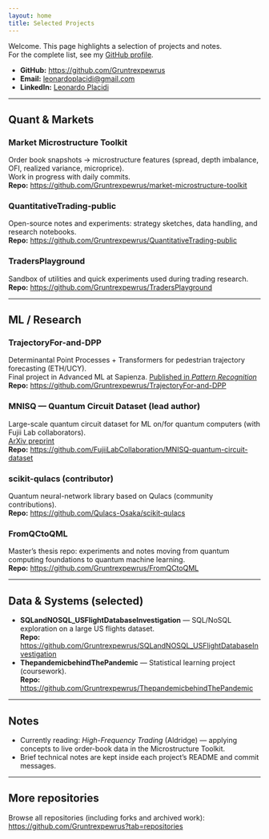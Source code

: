 ```yaml
---
layout: home
title: Selected Projects
---
```


Welcome. This page highlights a selection of projects and notes.  
For the complete list, see my [GitHub profile](https://github.com/Gruntrexpewrus).

- **GitHub:** <https://github.com/Gruntrexpewrus>  
- **Email:** leonardoplacidi@gmail.com  
- **LinkedIn:** [Leonardo Placidi](https://www.linkedin.com/in/leonardo-p-570616198/)

---

## Quant & Markets

### Market Microstructure Toolkit
Order book snapshots → microstructure features (spread, depth imbalance, OFI, realized variance, microprice).  
Work in progress with daily commits.  
**Repo:** <https://github.com/Gruntrexpewrus/market-microstructure-toolkit>

### QuantitativeTrading-public
Open-source notes and experiments: strategy sketches, data handling, and research notebooks.  
**Repo:** <https://github.com/Gruntrexpewrus/QuantitativeTrading-public>

### TradersPlayground
Sandbox of utilities and quick experiments used during trading research.  
**Repo:** <https://github.com/Gruntrexpewrus/TradersPlayground>

---

## ML / Research

### TrajectoryFor-and-DPP
Determinantal Point Processes + Transformers for pedestrian trajectory forecasting (ETH/UCY).  
Final project in Advanced ML at Sapienza. [Published in *Pattern Recognition*](https://www.sciencedirect.com/science/article/pii/S0031320323000730)  
**Repo:** <https://github.com/Gruntrexpewrus/TrajectoryFor-and-DPP>

### MNISQ — Quantum Circuit Dataset (lead author)
Large-scale quantum circuit dataset for ML on/for quantum computers (with Fujii Lab collaborators).  
[ArXiv preprint](https://arxiv.org/abs/2306.16627)  
**Repo:** <https://github.com/FujiiLabCollaboration/MNISQ-quantum-circuit-dataset>

### scikit-qulacs (contributor)
Quantum neural-network library based on Qulacs (community contributions).  
**Repo:** <https://github.com/Qulacs-Osaka/scikit-qulacs>

### FromQCtoQML
Master’s thesis repo: experiments and notes moving from quantum computing foundations to quantum machine learning.  
**Repo:** <https://github.com/Gruntrexpewrus/FromQCtoQML>

---

## Data & Systems (selected)

- **SQLandNOSQL_USFlightDatabaseInvestigation** — SQL/NoSQL exploration on a large US flights dataset.  
  **Repo:** <https://github.com/Gruntrexpewrus/SQLandNOSQL_USFlightDatabaseInvestigation>
- **ThepandemicbehindThePandemic** — Statistical learning project (coursework).  
  **Repo:** <https://github.com/Gruntrexpewrus/ThepandemicbehindThePandemic>

---

## Notes
- Currently reading: *High-Frequency Trading* (Aldridge) — applying concepts to live order-book data in the Microstructure Toolkit.  
- Brief technical notes are kept inside each project’s README and commit messages.

---

## More repositories
Browse all repositories (including forks and archived work):  
<https://github.com/Gruntrexpewrus?tab=repositories>
